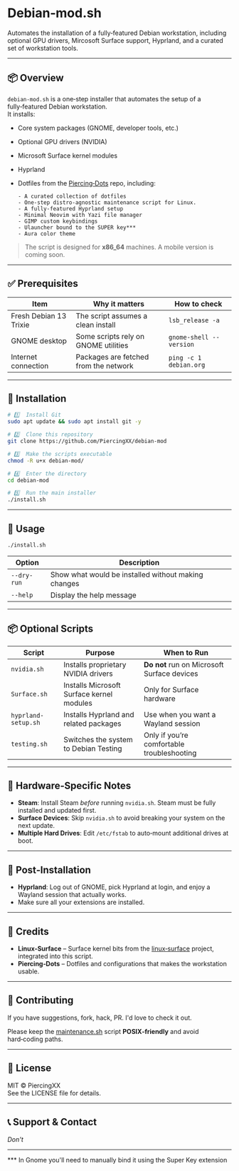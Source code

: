 # Debian‑mod.sh

Automates the installation of a fully‑featured Debian workstation, including optional GPU drivers, Mircosoft Surface support, Hyprland, and a curated set of workstation tools.

---

## 📦 Overview

`debian-mod.sh` is a one‑step installer that automates the setup of a fully‑featured Debian workstation.  
It installs:

- Core system packages (GNOME, developer tools, etc.)
- Optional GPU drivers (NVIDIA)
- Microsoft Surface kernel modules
- Hyprland
- Dotfiles from the [Piercing‑Dots](https://github.com/PiercingXX/Piercing-Dots) repo, including:
  
	  - A curated collection of dotfiles 
	  - One‑step distro-agnostic maintenance script for Linux.
	  - A fully‑featured Hyprland setup
	  - Minimal Neovim with Yazi file manager
	  - GIMP custom keybindings
	  - Ulauncher bound to the SUPER key***
	  - Aura color theme

> The script is designed for **x86_64** machines. A mobile version is coming soon.



---

## ✅ Prerequisites

| Item | Why it matters | How to check |
|------|----------------|--------------|
| Fresh Debian 13 Trixie | The script assumes a clean install | `lsb_release -a` |
| GNOME desktop | Some scripts rely on GNOME utilities | `gnome-shell --version` |
| Internet connection | Packages are fetched from the network | `ping -c 1 debian.org` |

---

## 🚀 Installation

```bash
# 1️⃣  Install Git
sudo apt update && sudo apt install git -y

# 2️⃣  Clone this repository
git clone https://github.com/PiercingXX/debian-mod

# 3️⃣  Make the scripts executable
chmod -R u+x debian-mod/

# 4️⃣  Enter the directory
cd debian-mod

# 5️⃣  Run the main installer
./install.sh
```

---

## 🔧 Usage

```bash
./install.sh
```

| Option      | Description                                         |
| ----------- | --------------------------------------------------- |
| `--dry-run` | Show what would be installed without making changes |
| `--help`    | Display the help message                            |

---

## 📦 Optional Scripts

| Script | Purpose | When to Run |
|--------|---------|-------------|
| `nvidia.sh` | Installs proprietary NVIDIA drivers | **Do not** run on Microsoft Surface devices |
| `Surface.sh` | Installs Microsoft Surface kernel modules | Only for Surface hardware |
| `hyprland-setup.sh` | Installs Hyprland and related packages | Use when you want a Wayland session |
| `testing.sh` | Switches the system to Debian Testing | Only if you’re comfortable troubleshooting |

---

## 🔌 Hardware‑Specific Notes

- **Steam**: Install Steam *before* running `nvidia.sh`. Steam must be fully installed and updated first.
- **Surface Devices**: Skip `nvidia.sh` to avoid breaking your system on the next update.
- **Multiple Hard Drives**: Edit `/etc/fstab` to auto‑mount additional drives at boot.

---

## 🎉 Post‑Installation

- **Hyprland**: Log out of GNOME, pick Hyprland at login, and enjoy a Wayland session that actually works.
- Make sure all your extensions are installed.

---

## 🙏 Credits

- **Linux‑Surface** – Surface kernel bits from the [linux‑surface](https://github.com/linux-surface/linux-surface/wiki) project, integrated into this script.
- **Piercing‑Dots** – Dotfiles and configurations that makes the workstation usable.

---

## 🤝 Contributing

If you have suggestions, fork, hack, PR. I'd love to check it out.

Please keep the [maintenance.sh](vscode-file://vscode-app/opt/visual-studio-code/resources/app/out/vs/code/electron-browser/workbench/workbench.html) script **POSIX‑friendly** and avoid hard‑coding paths.

---

## 📄 License

MIT © PiercingXX  
See the LICENSE file for details.

---

## 📞 Support & Contact
  
*Don't*

---


*** In Gnome you'll need to manually bind it using the Super Key extension
